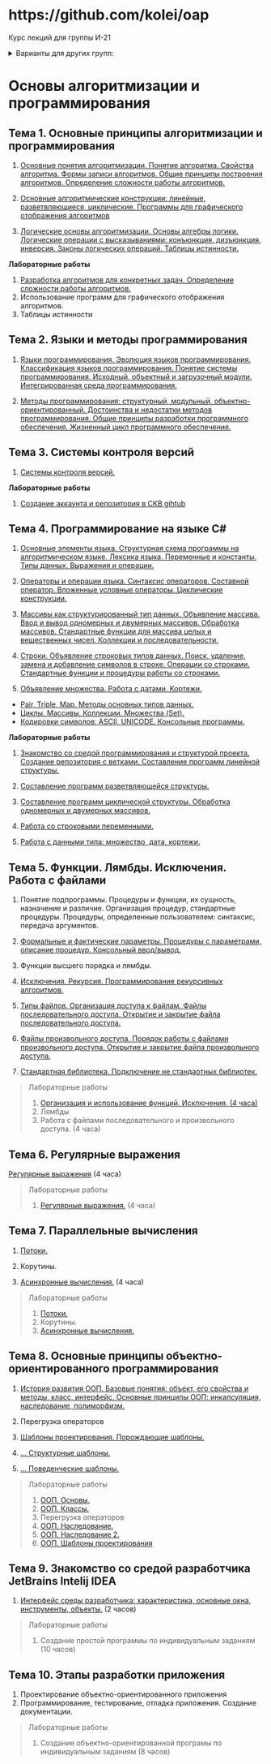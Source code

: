 <h1>https://github.com/kolei/oap</h1>

Курс лекций для группы И-21

<details>

<summary>Варианты для других групп:</summary>

Лекции написаны в четырех вариантах:
* для группы И-21 на примере языка C# (вариант **master** - основной)
* для группы С-21 на примере языка Питон (вариант **python_c21** - упрощенный)
* для группы И-21 на примере языка Котлин (вариант **kotlin** - устаревший)
* для группы И-21 на примере языка Питон (вариант **python** - устаревший)

Для переключения между вариантами нужно кликнуть по кнопке *Branch* и выбрать нужный:

![](img/readme_c21.png)
  
</details>

# Основы алгоритмизации и программирования

## Тема 1. Основные принципы алгоритмизации и программирования <!-- 6(6) + 6(6) -->

1. [Основные понятия алгоритмизации. Понятие алгоритма. Свойства алгоритма. Формы записи алгоритмов. Общие принципы построения алгоритмов. Определение сложности работы алгоритмов.](articles/t1l1.md) <!-- 2(2) + 0 -->

2. [Основные алгоритмические конструкции: линейные, разветвляющиеся, циклические. Программы для графического отображения алгоритмов](articles/t1l2.md) <!-- 2(4) + 0 -->

3. [Логические основы алгоритмизации. Основы алгебры логики. Логические операции с высказываниями: конъюнкция, дизъюнкция, инверсия. Законы логических операций. Таблицы истинности.](articles/t1l3.md) <!-- 2(6) + 0 -->

**Лабораторные работы**
1. [Разработка алгоритмов для конкретных задач. Определение сложности работы алгоритмов.](articles/t1lab1.md)
2. Использование программ для графического отображения алгоритмов.
3. Таблицы истинности

## Тема 2. Языки и методы программирования <!-- 4(10) + 0(6) -->

1. [Языки программирования. Эволюция языков программирования. Классификация языков программирования. Понятие системы программирования. Исходный, объектный и загрузочный модули. Интегрированная среда программирования.](articles/t2l1.md) <!-- 2(8) + 6 -->

2. [Методы программирования: структурный, модульный, объектно-ориентированный. Достоинства и недостатки методов программирования. Общие принципы разработки программного обеспечения. Жизненный цикл программного обеспечения.](articles/t2l2.md) <!-- 2(10) + 6 -->

## Тема 3. Системы контроля версий <!-- 2(12) + 2(8) -->

1. [Системы контроля версий.](articles/skv.md) <!-- 2(12) + 6 -->

**Лабораторные работы**

1. [Создание аккаунта и репозитория в СКВ gihtub](articles/skv_lab.md) <!-- 12 + 2(8) -->

## Тема 4. Программирование на языке C#
[10 + 10 => 24 + 20]: _

1. [Основные элементы языка. Структурная схема программы на алгоритмическом языке. Лексика языка. Переменные и константы. Типы данных. Выражения и операции.](/articles/t3l1.md)<!-- 2(14) + 8 -->

2. [Операторы и операции языка. Синтаксис операторов. Составной оператор. Вложенные условные операторы. Циклические конструкции.](./articles/t3l1_2.md)<!-- 2(16) + 8 -->

3. [Массивы как структурированный тип данных. Объявление массива. Ввод и вывод одномерных и двумерных массивов. Обработка массивов. Стандартные функции для массива целых и вещественных чисел. Коллекции и последовательности.](./articles/t3l1_3.md)<!-- 2(18) + 8 -->

4. [Строки. Объявление строковых типов данных. Поиск, удаление, замена и добавление символов в строке. Операции со строками. Стандартные функции и процедуры работы со строками.](./articles/4_prog_string.md)<!-- 2(20) + 8 -->

5. [Объявление множества. Работа с датами. Кортежи.](./articles/cs_misc_types.md)

<!-- TODO дописать про Коллекции и последовательности -->


<!-- TODO перетасовать по лекциям -->

+ [Pair, Triple, Map. Методы основных типов данных.](/articles/t3l3.md)
+ [Циклы. Массивы. Коллекции. Множества (Set).](/articles/t3l4.md)
+ [Кодировки символов: ASCII, UNICODE. Консольные программы.](/articles/t3l5.md)


<!--TODO: где-то упомянуть про object -->

**Лабораторные работы**

1. [Знакомство со средой программирования и структурой проекта. Создание репозитория с ветками. Составление программ линейной структуры.](./articles/lab1.md)<!-- x + 4(12) -->

2. [Составление программ разветвляющейся структуры.](/articles/lab2.md)<!-- x + 2(14) -->

3. [Составление программ циклической структуры. Обработка одномерных и двумерных массивов.](./articles/lab3.md)

4. [Работа со строковыми переменными.](./articles/lab4_4.md)

5. [Работа с данными типа: множество, дата, кортежи.](./articles/lab4_5.md)

[10 + 10 => 24 + 20]: _

## Тема 5. Функции. Лямбды. Исключения. Работа с файлами
[14 + 10 => 38 + 30]: _

1. Понятие подпрограммы. Процедуры и функции, их сущность, назначение и различие. Организация процедур, стандартные процедуры. Процедуры, определенные пользователем: синтаксис, передача аргументов.

2. [Формальные и фактические параметры. Процедуры с параметрами, описание процедур. Консольный ввод/вывод.](/articles/t3l2.md)

3. Функции высшего порядка и лямбды.

4. [Исключения. Рекурсия. Программирование рекурсивных алгоритмов.](/articles/t4l5.md)

[//TODO дописать про рекурсии]: _

5. [Типы файлов. Организация доступа к файлам. Файлы последовательного доступа. Открытие и закрытие файла последовательного доступа.](/articles/t4l1.md)

6. [Файлы произвольного доступа. Порядок работы с файлами произвольного доступа. Открытие и закрытие файла произвольного доступа.](/articles/t4l2.md)

7. [Стандартная библиотека. Подключение не стандартных библиотек.](/articles/t4l3.md)

[Kotlin Standard Library]: https://kotlinlang.org/api/latest/jvm/stdlib/index.html

>Лабораторные работы
>1. [Организация и использование функций. Исключения. (4 часа)](/articles/lab4.md)
>2. Лямбды
>3. Работа с файлами последовательного и произвольного доступа. (4 часа)

[14 + 10 => 38 + 30]: _

## Тема 6. Регулярные выражения
[4 + 4 => 42 + 34]: _

[Регулярные выражения](/articles/t3l6.md) (4 часа)

>Лабораторные работы
>1. [Регулярные выражения.](/articles/lab5.md) (4 часа)

## Тема 7. Параллельные вычисления
[8 + 6 => 50 + 40]: _

1. [Потоки.](/articles/t4l4.md)

2. Корутины. 

3. [Асинхронные вычисления.](/articles/t4l4_2.md) (4 часа)

[_]: _ "//TODO: дописать про синхронный результат асинхронной функции"

>Лабораторные работы
>1. [Потоки.](/articles/lab6-threads.md)
>2. Корутины. 
>3. [Асинхронные вычисления.](/articles/lab6-async.md)

[8 + 6 => 50 + 40]: _

## Тема 8. Основные принципы объектно-ориентированного программирования
[10 + 12 => 60 + 52]: _

1. [История развития ООП. Базовые понятия: объект, его свойства и методы, класс, интерфейс. Основные принципы ООП: инкапсуляция, наследование, полиморфизм.](/articles/t6l1_2.md)

2. Перегрузка операторов

3. [Шаблоны проектирования. Порождающие шаблоны.](/articles/oop_templates_p1.md)

4. [... Структурные шаблоны.](/articles/oop_templates_p2.md)

5. [... Поведенческие шаблоны.](/articles/oop_templates_p3.md)

>Лабораторные работы
>1. [ООП. Основы.](/articles/lab8-oop.md)
>2. [ООП. Классы.](/articles/lab8-oop2.md)
>3. Перегрузка операторов
>4. [ООП. Наследование.](/articles/lab8-oop3.md)
>5. [ООП. Наследование 2.](/articles/lab8-oop4.md)
>6. [ООП. Шаблоны проектирования](/articles/lab-templates.md)

[10 + 12 => 60 + 52]: _

## Тема 9. Знакомство со средой разработчика JetBrains Intelij IDEA
[2 + 10 => 62 + 62]: _

1. [Интерфейс среды разработчика: характеристика, основные окна, инструменты, объекты.](/articles/ide_idea.md) (2 часов)

>Лабораторные работы
>1. Создание простой программы по индивидуальным заданиям (10 часов)

## Тема 10. Этапы разработки приложения
[4 + 8 => 66 + 70]: _

1. Проектирование объектно-ориентированного приложения
2. Программирование, тестирование, отладка приложения. Создание документации.

>Лабораторные работы
>1. Создание объектно-ориентированной програмы по индивидуальным заданиям (8 часов)

[ООП. Шаблоны проектирования]: https://studfile.net/preview/6845209/
[Шаблоны проектирования]: http://it-claim.ru/Education/Course/ISDevelopment/Lab3_tutorial.pdf

[создание проекта с gradle]: https://kotlinlang.org/docs/tutorials/coroutines/coroutines-basic-jvm.html


[_]: https://github.com/latyshevich/education/wiki/%D0%9B%D0%B0%D0%B1%D0%BE%D1%80%D0%B0%D1%82%D0%BE%D1%80%D0%BD%D0%B0%D1%8F-%D1%80%D0%B0%D0%B1%D0%BE%D1%82%D0%B0-%E2%84%961-(%D0%9E%D0%9E%D0%9F) "Лабораторные по ООП"

[_]: https://studfile.net/preview/2497114/page:2/ "Лабы ООП"

<!--  

ПООП

Раздел 1. Введение в программирование

Тема 1.1. Языки программирования
1. Развитие языков программирования. 
2. Обзор языков программирования. Области применения языков программирования. Стандарты языков программирования. Среда проектирования. Компиляторы и интерпретаторы. 
3. Жизненный цикл программы. 
Программа. Программный продукт и его характеристики. 
4. Основные этапы решения задач на компьютере.

Тема 1.2. Типы данных
1. Типы данных. Простые типы данных. Производные типы данных. Структурированные типы данных.

Раздел 2.

Тема 2.1. Операторы языка программирования
1. Операции и выражения. Правила формирования и вычисления выражений. Структура программы. Ввод и вывод данных. Оператор присваивания.  Составной оператор.
2. Условный оператор. Оператор выбора.
3. Цикл с постусловием. Цикл с предусловием. Цикл с параметром. Вложенные циклы.
4. Массивы. Двумерные массивы. Строки. Стандартные процедуры и функции для работы со строками.
5. Структурированный тип данных – множество. Операции над множествами. 
6. Комбинированный тип данных – запись. Файлы последовательного доступа. Файлы прямого доступа

Раздел 3.

Тема 3.1. Процедуры и функции
1. Общие сведения о подпрограммах. Определение и вызов подпрограмм. Область видимости и время жизни переменной. Механизм передачи параметров. Организация функций.
2. Рекурсия. Программирование рекурсивных алгоритмов.

Тема 3.2. Структуризация в программировании
1. Основы структурного программирования. Методы структурного программирования.

Тема 3.3. Модульное программирование
1. Модульное программирование. Понятие модуля. Структура модуля. Компиляция и компоновка программы.
2. Стандартные модули.

Раздел 4 Основные конструкции языков программирования

Тема 4.1 Указатели.
1. Указатели. Описание указателей. Основные понятия и применение динамически распределяемой памяти.  Создание и удаление динамических переменных.
2. Структуры данных на основе указателей.
3. Задача о стеке.


Раздел 5

Тема 5.1 Основные принципы объектно-ориентированного 
программирования (ООП)
1. История развития ООП. Базовые понятия ООП: объект, его свойства и методы, класс, интерфейс.
2. Основные принципы ООП: инкапсуляция, наследование, полиморфизм.
3. Классы объектов. Компоненты и их свойства.
4. Событийно-управляемая модель программирования.  Компонентно-ориентированный подход.

Тема 5.2 Интегрированная среда разработчика.
1. Требования к аппаратным и программным средствам интегрированной среды разработчика.
2. Интерфейс среды разработчика: характеристика, основные окна, инструменты, объекты. Форма и размещение на ней управляющих элементов.
3. Панель компонентов и их свойства. Окно кода проекта.
4. Состав и характеристика проекта. Выполнение проекта. Настройка среды и параметров проекта.
5. Панель компонентов и их свойства. Окно кода проекта. Состав и характеристика проекта. Выполнение проекта. Настройка среды и параметров проекта.
6. Настройка среды и параметров проекта.

Тема 5.3. Визуальное событийно-управляемое программирование
1. Основные компоненты (элементы управления) интегрированной среды разработки, их состав и назначение.
2. Дополнительные элементы управления. Свойства компонентов. Виды свойств. Синтаксис определения свойств. Назначения свойств и их влияние на результат. Управление объектом через свойства.
3. События компонентов (элементов управления), их сущность и назначение. Создание процедур на основе событий.

Тема 5.4 Разработка оконного приложения
1. Разработка функционального интерфейса приложения. Создание интерфейса приложения.
2. Разработка функциональной схемы работы приложения.
3. Разработка игрового приложения.

Тема 5.5 Этапы разработки приложений
1.Разработка приложения.
2. Проектирование объектно-ориентированного приложения.
3. Создание интерфейса пользователя.
4. Тестирование, отладка приложения.

Тема 5.6 Иерархия классов.
1. Классы ООП: виды, назначение, свойства, методы, события.
2. Перегрузка методов.
3. Тестирование и отладка приложения.
4. Решение задач

Примерная тематика практических занятий и лабораторных работ:
Знакомство со средой программирования.
Составление программ линейной структуры.
Составление программ разветвляющейся структуры. 
Составление программ циклической структуры
Обработка одномерных массивов.
Обработка двумерных массивов.
Работа со строками.
Работа с данными типа множество.
Файлы последовательного доступа.
Типизированные файлы.
Нетипизированные файлы.
Организация процедур. 
Организация функций. 
Применение рекурсивных функций.
Программирование модуля.
Создание библиотеки подпрограмм.
Использование указателей для организации связанных списков.
Изучение интегрированной среды разработчика.
Создание проекта с использованием компонентов для работы с текстом.
Создание проекта с использованием компонентов ввода и отображения чисел, дат и времени.
События компонентов (элементов управления), их сущность и назначение. 
Создание процедур на основе событий.
Создание проекта с использованием кнопочных компонентов.
Создание проекта с использованием компонентов стандартных диалогов и системы меню.
Разработка функциональной схемы работы приложения.
Разработка оконного приложения с несколькими формами.
Разработка игрового приложения.
Создание процедур обработки событий. Компиляция и запуск приложения.
Разработка интерфейса приложения.
Тестирование, отладка приложения.  
Классы ООП: виды,  назначение, свойства, методы, события.
Объявления класса.
Создание наследованного класса.
Программирование приложений.
Перегрузка методов.

-->